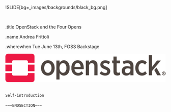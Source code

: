 !SLIDE[bg=_images/backgrounds/black_bg.png]

&nbsp;

.title <span class="white">OpenStack and the Four Opens</span>

.name <span class="teal">Andrea Frittoli</span>

.wherewhen <span class="white">Tue June 13th, FOSS Backstage</span>

![.openstacklogo "OpenStack Logo"](../_images/OpenStack-Logo-Horizontal.png)

~~~SECTION:notes~~~

Self-introduction

~~~ENDSECTION~~~
